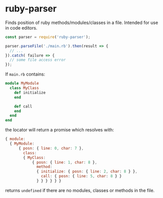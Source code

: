 # ruby-parser

Finds position of ruby methods/modules/classes in a file. Intended for use in code editors.

```javascript
const parser = require('ruby-parser');

parser.parseFile('./main.rb').then(result => {
  // ...
}).catch( failure => {
  // some file access error
});
```

If `main.rb` contains:

```ruby
module MyModule
  class MyClass
    def initialize
    end

    def call
    end
  end
end
```

the locator will return a promise which resolves with:
```javascript
{ module:
  { MyModule:
      { posn: { line: 0, char: 7 },
        class:
        { MyClass:
            { posn: { line: 1, char: 8 },
              method:
              { initialize: { posn: { line: 2, char: 8 } },
                call: { posn: { line: 5, char: 8 } }
              } } } } } }
```

returns `undefined` if there are no modules, classes or methods in the file.